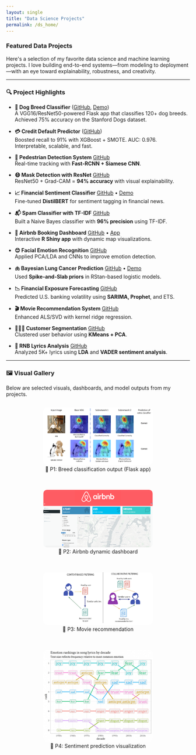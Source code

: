 ```yaml
---
layout: single
title: "Data Science Projects"
permalink: /ds_home/
---
```




<!-- Custom font styling for homepage -->
<style>
.splash .page__content p,
.page__content p,
.archive__item-excerpt,
.archive__item-body {
  font-family: "Georgia", serif;
  font-size: 16px;
  line-height: 1.7;
  color: #2a2a2a;
  margin-bottom: 1.2em;
}

.page__title {
  font-family: "Georgia", serif;
  font-size: 28px;
  font-weight: 500;
}
</style>



### Featured Data Projects

Here's a selection of my favorite data science and machine learning projects. I love building end-to-end systems—from modeling to deployment—with an eye toward explainability, robustness, and creativity.

---

### 🔍 Project Highlights

- **🐶 Dog Breed Classifier** ([GitHub](https://github.com/olivia3395/dog_identification_app), [Demo](https://olivia3395.github.io/dog_identification_app/))  
  A VGG16/ResNet50-powered Flask app that classifies 120+ dog breeds. Achieved 75% accuracy on the Stanford Dogs dataset.

- **💳 Credit Default Predictor** ([GitHub](https://github.com/olivia3395/credit-default-risk))  
  Boosted recall to 91% with XGBoost + SMOTE. AUC: 0.976. Interpretable, scalable, and fast.

- **🚶 Pedestrian Detection System** [GitHub](https://github.com/olivia3395)  
  Real-time tracking with **Fast-RCNN + Siamese CNN**.

- **😷 Mask Detection with ResNet** [GitHub](https://github.com/olivia3395/MaskDetection)  
  ResNet50 + Grad-CAM = **94% accuracy** with visual explainability.

- **📈 Financial Sentiment Classifier** [GitHub](https://github.com/olivia3395/finanial-text-analysis) • [Demo](https://olivia3395.github.io/finanial-text-analysis/)  
  Fine-tuned **DistilBERT** for sentiment tagging in financial news.

- **📬 Spam Classifier with TF-IDF** [GitHub](https://github.com/olivia3395/spam_detection)  
  Built a Naive Bayes classifier with **96% precision** using TF-IDF.

- **🏡 Airbnb Booking Dashboard** [GitHub](https://github.com/olivia3395/rshinyapp_airbnb) • [App](https://yuyaowang.shinyapps.io/airbnb_app/)  
  Interactive **R Shiny app** with dynamic map visualizations.

- **😊 Facial Emotion Recognition** [GitHub](https://github.com/olivia3395/Spring2020-Project3-group7)  
  Applied PCA/LDA and CNNs to improve emotion detection.

- **🫁 Bayesian Lung Cancer Prediction** [GitHub](https://github.com/olivia3395/Bayesian_Lung_Cancer_Prediction) • [Demo](https://olivia3395.github.io/Bayesian_Lung_Cancer_Prediction/)  
  Used **Spike-and-Slab priors** in RStan-based logistic models.

- **📉 Financial Exposure Forecasting** [GitHub](https://github.com/olivia3395/GlobalRiskAnalysisUSA)  
  Predicted U.S. banking volatility using **SARIMA, Prophet**, and ETS.

- **🎬 Movie Recommendation System** [GitHub](https://github.com/olivia3395/Spring2020-Project4-group8)  
  Enhanced ALS/SVD with kernel ridge regression.

- **🧑‍🤝‍🧑 Customer Segmentation** [GitHub](https://github.com/olivia3395/Customer_Segmentation)  
  Clustered user behavior using **KMeans + PCA**.

- **🎵 RNB Lyrics Analysis** [GitHub](https://github.com/olivia3395/R-B_Lyrics)  
  Analyzed 5K+ lyrics using **LDA** and **VADER sentiment analysis**.

---

### 🖼️ Visual Gallery

Below are selected visuals, dashboards, and model outputs from my projects. 

<div style="display: flex; flex-wrap: wrap; gap: 20px; justify-content: center;">

  <figure style="width: 300px; text-align: center;">
    <img src="/assets/images/ds_project_1.jpg" alt="Dog Classifier Demo" style="width: 100%; border-radius: 10px;">
    <figcaption>📌 P1: Breed classification output (Flask app)</figcaption>
  </figure>

  <figure style="width: 300px; text-align: center;">
    <img src="/assets/images/ds_project_2.jpg" alt="Airbnb Map Dashboard" style="width: 100%; border-radius: 10px;">
    <figcaption>📌 P2: Airbnb dynamic dashboard</figcaption>
  </figure>

  <figure style="width: 300px; text-align: center;">
  <img src="/assets/images/ds_project_3.jpg" alt="Movie Recommendation System" style="width: 100%; border-radius: 10px;">
  <figcaption>📌 P3: Movie recommendation</figcaption>
</figure>

  <figure style="width: 300px; text-align: center;">
    <img src="/assets/images/ds_project_4.jpg" alt="Sentiment Analysis Output" style="width: 100%; border-radius: 10px;">
    <figcaption>📌 P4: Sentiment prediction visualization</figcaption>
  </figure>

</div>

